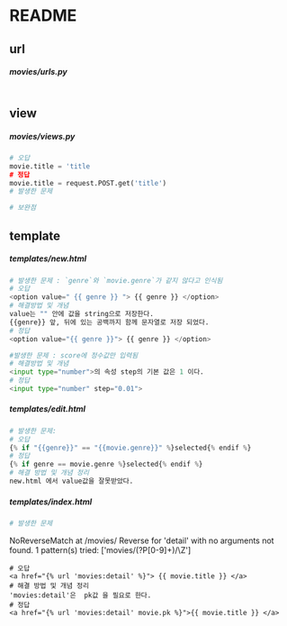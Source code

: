 # README

## url

##### movies/urls.py

```

```

## view

##### movies/views.py

```python
# 오답
movie.title = 'title
# 정답
movie.title = request.POST.get('title')
# 발생한 문제

# 보완점
```

## template

##### templates/new.html

```python
# 발생한 문제 : `genre`와 `movie.genre`가 같지 않다고 인식됨
# 오답
<option value=" {{ genre }} "> {{ genre }} </option>
# 해결방법 및 개념
value는 "" 안에 값을 string으로 저장한다.
{{genre}} 앞, 뒤에 있는 공백까지 함께 문자열로 저장 되었다.
# 정답
<option value="{{ genre }}"> {{ genre }} </option>

#발생한 문제 : score에 정수값만 입력됨
# 해결방법 및 개념
<input type="number">의 속성 step의 기본 값은 1 이다.
# 정답
<input type="number" step="0.01">
```

##### templates/edit.html

```python
# 발생한 문제: 
# 오답
{% if "{{genre}}" == "{{movie.genre}}" %}selected{% endif %}
# 정답
{% if genre == movie.genre %}selected{% endif %}
# 해결 방법 및 개념 정리
new.html 에서 value값을 잘못받았다.

```

##### templates/index.html

```python
# 발생한 문제
```
NoReverseMatch at /movies/
Reverse for 'detail' with no arguments not found. 1 pattern(s) tried: ['movies/(?P<pk>[0-9]+)/\\Z']
```
# 오답
<a href="{% url 'movies:detail' %}"> {{ movie.title }} </a>
# 해결 방법 및 개념 정리
'movies:detail'은  pk값 을 필요로 한다.
# 정답
<a href="{% url 'movies:detail' movie.pk %}">{{ movie.title }} </a>
  
```


